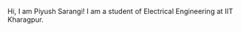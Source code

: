 Hi, I am Piyush Sarangi!
I am a student of Electrical Engineering at IIT Kharagpur.


<!---
Piyush-2013/Piyush-2013 is a ✨ special ✨ repository because its `README.md` (this file) appears on your GitHub profile.
You can click the Preview link to take a look at your changes.
--->
